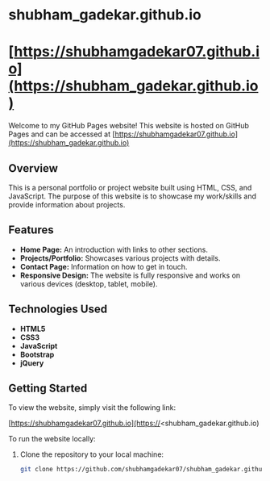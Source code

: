 # shubham_gadekar.github.io
# [https://shubhamgadekar07.github.io](https://shubham_gadekar.github.io)

Welcome to my GitHub Pages website! This website is hosted on GitHub Pages and can be accessed at [https://shubhamgadekar07.github.io](https://shubham_gadekar.github.io)

## Overview

This is a personal portfolio or project website built using HTML, CSS, and JavaScript. The purpose of this website is to showcase my work/skills and provide information about projects.

## Features

- **Home Page:** An introduction with links to other sections.
- **Projects/Portfolio:** Showcases various projects with details.
- **Contact Page:** Information on how to get in touch.
- **Responsive Design:** The website is fully responsive and works on various devices (desktop, tablet, mobile).

## Technologies Used

- **HTML5**
- **CSS3**
- **JavaScript**
- **Bootstrap**
- **jQuery**

## Getting Started

To view the website, simply visit the following link:

[https://shubhamgadekar07.github.io](https://<shubham_gadekar.github.io)

To run the website locally:

1. Clone the repository to your local machine:
   ```bash
   git clone https://github.com/shubhamgadekar07/shubham_gadekar.github.io.git

